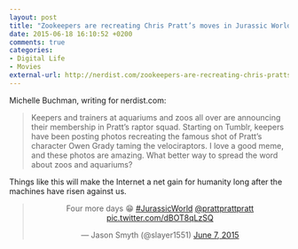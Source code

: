 ```yaml
---
layout: post
title: "Zookeepers are recreating Chris Pratt’s moves in Jurassic World"
date: 2015-06-18 16:10:52 +0200
comments: true
categories: 
- Digital Life
- Movies
external-url: http://nerdist.com/zookeepers-are-recreating-chris-pratts-moves-in-jurassic-world/
---
```


Michelle Buchman, writing for nerdist.com:

> Keepers and trainers at aquariums and zoos all over are announcing their membership in Pratt’s raptor squad. Starting on Tumblr, keepers have been posting photos recreating the famous shot of Pratt’s character Owen Grady taming the velociraptors. I love a good meme, and these photos are amazing. What better way to spread the word about zoos and aquariums?

Things like this will make the Internet a net gain for humanity long after the machines have risen against us.

<center><blockquote class="twitter-tweet" lang="en"><p lang="en" dir="ltr">Four more days 😁 <a href="https://twitter.com/hashtag/JurassicWorld?src=hash">#JurassicWorld</a> <a href="https://twitter.com/prattprattpratt">@prattprattpratt</a> <a href="http://t.co/dBOT8qLzSQ">pic.twitter.com/dBOT8qLzSQ</a></p>&mdash; Jason Smyth (@slayer1551) <a href="https://twitter.com/slayer1551/status/607612635702521856">June 7, 2015</a></blockquote> <script async src="//platform.twitter.com/widgets.js" charset="utf-8"></script></center>